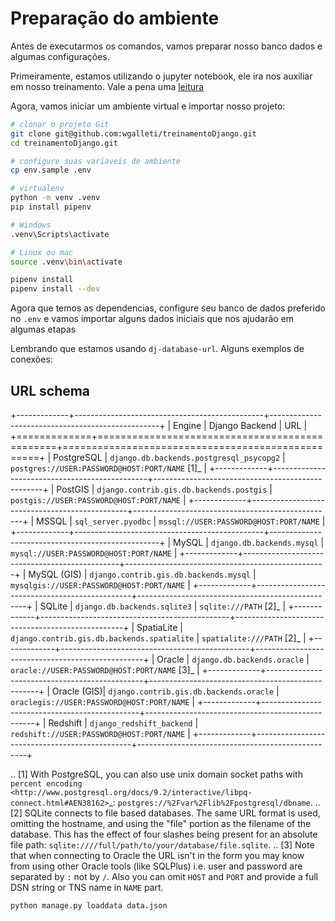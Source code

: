 # Preparação do ambiente

Antes de executarmos os comandos, vamos preparar nosso banco dados e algumas configurações.

Primeiramente, estamos utilizando o jupyter notebook, ele ira nos auxiliar em nosso treinamento. Vale a pena uma [leitura](https://jupyter-notebook.readthedocs.io/en/stable/)

Agora, vamos iniciar um ambiente virtual e importar nosso projeto:

```bash
# clonar o projeto Git
git clone git@github.com:wgalleti/treinamentoDjango.git
cd treinamentoDjango.git

# configure suas variaveis de ambiente
cp env.sample .env

# virtualenv
python -m venv .venv
pip install pipenv

# Windows
.venv\Scripts\activate

# Linux ou mac
source .venv\bin\activate

pipenv install
pipenv install --dev
```

Agora que temos as dependencias, configure seu banco de dados preferido no `.env` e vamos importar alguns dados iniciais que nos ajudarão em algumas etapas

Lembrando que estamos usando `dj-database-url`. Alguns exemplos de conexões:

URL schema
----------

+-------------+-----------------------------------------------+--------------------------------------------------+
| Engine      | Django Backend                                | URL                                              |
+=============+===============================================+==================================================+
| PostgreSQL  | ``django.db.backends.postgresql_psycopg2``    | ``postgres://USER:PASSWORD@HOST:PORT/NAME`` [1]_ |
+-------------+-----------------------------------------------+--------------------------------------------------+
| PostGIS     | ``django.contrib.gis.db.backends.postgis``    | ``postgis://USER:PASSWORD@HOST:PORT/NAME``       |
+-------------+-----------------------------------------------+--------------------------------------------------+
| MSSQL       | ``sql_server.pyodbc``                         | ``mssql://USER:PASSWORD@HOST:PORT/NAME``         |
+-------------+-----------------------------------------------+--------------------------------------------------+
| MySQL       | ``django.db.backends.mysql``                  | ``mysql://USER:PASSWORD@HOST:PORT/NAME``         |
+-------------+-----------------------------------------------+--------------------------------------------------+
| MySQL (GIS) | ``django.contrib.gis.db.backends.mysql``      | ``mysqlgis://USER:PASSWORD@HOST:PORT/NAME``      |
+-------------+-----------------------------------------------+--------------------------------------------------+
| SQLite      | ``django.db.backends.sqlite3``                | ``sqlite:///PATH`` [2]_                          |
+-------------+-----------------------------------------------+--------------------------------------------------+
| SpatiaLite  | ``django.contrib.gis.db.backends.spatialite`` | ``spatialite:///PATH`` [2]_                      |
+-------------+-----------------------------------------------+--------------------------------------------------+
| Oracle      | ``django.db.backends.oracle``                 | ``oracle://USER:PASSWORD@HOST:PORT/NAME`` [3]_   |
+-------------+-----------------------------------------------+--------------------------------------------------+
| Oracle (GIS)| ``django.contrib.gis.db.backends.oracle``     | ``oraclegis://USER:PASSWORD@HOST:PORT/NAME``     |
+-------------+-----------------------------------------------+--------------------------------------------------+
| Redshift    | ``django_redshift_backend``                   | ``redshift://USER:PASSWORD@HOST:PORT/NAME``      |
+-------------+-----------------------------------------------+--------------------------------------------------+

.. [1] With PostgreSQL, you can also use unix domain socket paths with
       `percent encoding <http://www.postgresql.org/docs/9.2/interactive/libpq-connect.html#AEN38162>`_:
       ``postgres://%2Fvar%2Flib%2Fpostgresql/dbname``.
.. [2] SQLite connects to file based databases. The same URL format is used, omitting
       the hostname, and using the "file" portion as the filename of the database.
       This has the effect of four slashes being present for an absolute file path:
       ``sqlite:////full/path/to/your/database/file.sqlite``.
.. [3] Note that when connecting to Oracle the URL isn't in the form you may know
       from using other Oracle tools (like SQLPlus) i.e. user and password are separated
       by ``:`` not by ``/``. Also you can omit ``HOST`` and ``PORT``
       and provide a full DSN string or TNS name in ``NAME`` part.


```bash
python manage.py loaddata data.json
```